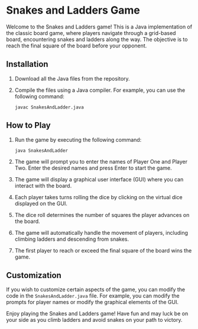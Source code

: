 # Snakes and Ladders Game

Welcome to the Snakes and Ladders game! This is a Java implementation of the classic board game, where players navigate through a grid-based board, encountering snakes and ladders along the way. The objective is to reach the final square of the board before your opponent.

## Installation

1. Download all the Java files from the repository.

2. Compile the files using a Java compiler. For example, you can use the following command:
   ```
   javac SnakesAndLadder.java
   ```

## How to Play

1. Run the game by executing the following command:
   ```
   java SnakesAndLadder
   ```

2. The game will prompt you to enter the names of Player One and Player Two. Enter the desired names and press Enter to start the game.

3. The game will display a graphical user interface (GUI) where you can interact with the board.

4. Each player takes turns rolling the dice by clicking on the virtual dice displayed on the GUI.

5. The dice roll determines the number of squares the player advances on the board.

6. The game will automatically handle the movement of players, including climbing ladders and descending from snakes.

7. The first player to reach or exceed the final square of the board wins the game.

## Customization

If you wish to customize certain aspects of the game, you can modify the code in the `SnakesAndLadder.java` file. For example, you can modify the prompts for player names or modify the graphical elements of the GUI.

Enjoy playing the Snakes and Ladders game! Have fun and may luck be on your side as you climb ladders and avoid snakes on your path to victory.
